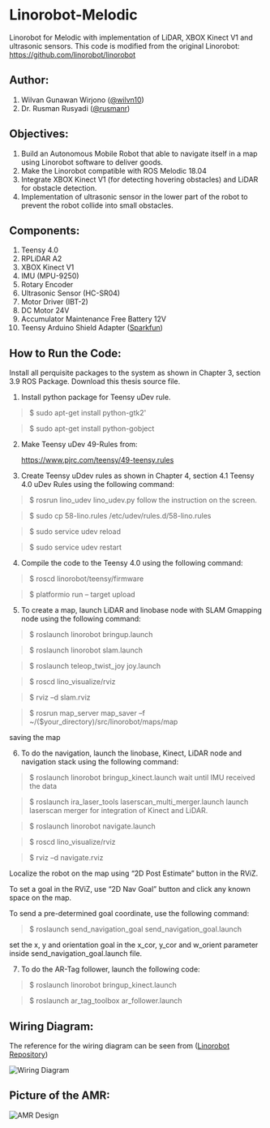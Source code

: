 # Linorobot-Melodic
Linorobot for Melodic with implementation of LiDAR, XBOX Kinect V1 and ultrasonic sensors.
This code is modified from the original Linorobot:
https://github.com/linorobot/linorobot

## Author:

1. Wilvan Gunawan Wirjono ([@wilvn10](https://github.com/wilvn10))
2. Dr. Rusman Rusyadi ([@rusmanr](https://github.com/rusmanr))

## Objectives:
1. Build an Autonomous Mobile Robot that able to navigate itself in a map using Linorobot software to deliver goods.
2. Make the Linorobot compatible with ROS Melodic 18.04
3. Integrate XBOX Kinect V1 (for detecting hovering obstacles) and LiDAR for obstacle detection.
4. Implementation of ultrasonic sensor in the lower part of the robot to prevent the robot collide into small obstacles.

## Components:
1. Teensy 4.0
2. RPLiDAR A2
3. XBOX Kinect V1
4. IMU (MPU-9250)
5. Rotary Encoder
5. Ultrasonic Sensor (HC-SR04)
6. Motor Driver (IBT-2)
7. DC Motor 24V
8. Accumulator Maintenance Free Battery 12V
9. Teensy Arduino Shield Adapter ([Sparkfun](https://www.sparkfun.com/products/15716))

## How to Run the Code:

Install all perquisite packages to the system as shown in Chapter 3, section 3.9 ROS Package. Download this thesis source file.

1. Install python package for Teensy uDev rule.

> $ sudo apt-get install python-gtk2'

> $ sudo apt-get install python-gobject

2. Make Teensy uDev 49-Rules from:

   https://www.pjrc.com/teensy/49-teensy.rules

3. Create Teensy uDdev rules as shown in Chapter 4, section 4.1 Teensy 4.0 uDev Rules using the following command:

> $ rosrun lino_udev lino_udev.py 
follow the instruction on the screen.

> $ sudo cp 58-lino.rules /etc/udev/rules.d/58-lino.rules

> $ sudo service udev reload

> $ sudo service udev restart

4. Compile the code to the Teensy 4.0 using the following command:

> $ roscd linorobot/teensy/firmware

> $ platformio run – target upload

5. To create a map, launch LiDAR and linobase node with SLAM Gmapping node using the following command:

> $ roslaunch linorobot bringup.launch

> $ roslaunch linorobot slam.launch

> $ roslaunch teleop_twist_joy joy.launch

> $ roscd lino_visualize/rviz

> $ rviz –d slam.rviz

> $ rosrun map_server map_saver –f ~/($your_directory)/src/linorobot/maps/map

  saving the map

6. To do the navigation, launch the linobase, Kinect, LiDAR node and navigation stack using the following command:

> $ roslaunch linorobot bringup_kinect.launch 
wait until IMU received the data

> $ roslaunch ira_laser_tools laserscan_multi_merger.launch 
launch laserscan merger for integration of Kinect and LiDAR.

> $ roslaunch linorobot navigate.launch

> $ roscd lino_visualize/rviz

> $ rviz –d navigate.rviz

  Localize the robot on the map using “2D Post Estimate” button in the RViZ.

  To set a goal in the RViZ, use “2D Nav Goal” button and click any known space on the map.

 To send a pre-determined goal coordinate, use the following command: 
 >$ roslaunch send_navigation_goal send_navigation_goal.launch 
 
  set the x, y and orientation goal in the x_cor, y_cor and w_orient parameter inside send_navigation_goal.launch file.

7. To do the AR-Tag follower, launch the following code:

> $ roslaunch linorobot bringup_kinect.launch

> $ roslaunch ar_tag_toolbox ar_follower.launch

## Wiring Diagram:

The reference for the wiring diagram can be seen from ([Linorobot Repository](https://github.com/linorobot/linorobot/wiki/2.-Base-Controller))

![Wiring Diagram](https://github.com/wilvn10/Linorobot-Melodic/blob/master/image/Wiring%20Diagram.png)



## Picture of the AMR:

![AMR Design](https://github.com/wilvn10/Linorobot-Melodic/tree/master/image/AMR.png)


